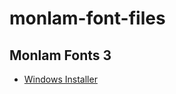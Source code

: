 # monlam-font-files

## Monlam Fonts 3

*   [Windows Installer](https://github.com/Esukhia/monlam-font-files/releases/download/v01/monlam-bodyig3.zip)

